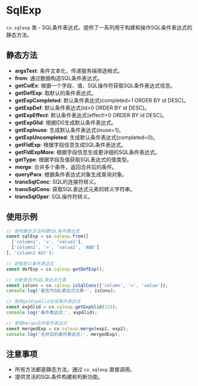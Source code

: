 # SqlExp

`cx.sqlexp` 类 - SQL条件表达式。提供了一系列用于构建和操作SQL条件表达式的静态方法。

## 静态方法

- **argsText**: 条件文本化，传递服务端筛选格式。
- **from**: 通过数据构造SQL条件表达式。
- **getColEx**: 根据一个字段、值、SQL操作符获取SQL条件表达式信息。
- **getDefExp**: 取默认的条件表达式。
- **getExpCompleted**: 默认条件表达式(completed=1 ORDER BY id DESC)。
- **getExpDef**: 默认条件表达式(id>0 ORDER BY id DESC)。
- **getExpEffect**: 默认条件表达式(effect!=0 ORDER BY id DESC)。
- **getExpGlid**: 根据ID0生成默认条件表达式。
- **getExpInuse**: 生成默认条件表达式(inuse=1)。
- **getExpUncompleted**: 生成默认条件表达式(completed=0)。
- **getFldExp**: 根据字段信息生成SQL条件表达式。
- **getFldExpMore**: 根据字段信息生成更详细的SQL条件表达式。
- **getType**: 根据字段及值获取SQL表达式的值类型。
- **merge**: 合并多个条件，返回合并后的条件。
- **queryPara**: 根据条件表达式对象生成查询对象。
- **transSqlConc**: SQL的连接符转义。
- **transSqlCons**: 获取SQL表达式元素的转义字符串。
- **transSqlOper**: SQL操作符转义。

## 使用示例

```javascript
// 使用静态方法构建SQL条件表达式
const sqlExp = cx.sqlexp.from([
  ['column1', '=', 'value1'],
  ['column2', '>', 'value2', 'AND']
], 'column1 ASC');

// 获取默认条件表达式
const defExp = cx.sqlexp.getDefExp();

// 判断是否为SQL表达式元素
const isCons = cx.sqlexp.isSqlCons(['column', '=', 'value']);
console.log('是否为SQL表达式元素:', isCons);

// 使用getExpGlid生成条件表达式
const expGlid = cx.sqlexp.getExpGlid(123);
console.log('条件表达式:', expGlid);

// 使用merge合并条件表达式
const mergedExp = cx.sqlexp.merge(exp1, exp2);
console.log('合并后的条件表达式:', mergedExp);
```

## 注意事项

- 所有方法都是静态方法，通过 `cx.sqlexp` 直接调用。
- 提供灵活的SQL条件构建和判断功能。
  